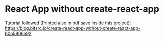 # React App without create-react-app

Tutorial followed (Printed also in pdf save inside this project): https://blog.bitsrc.io/create-react-app-without-create-react-app-b0a5806a92 